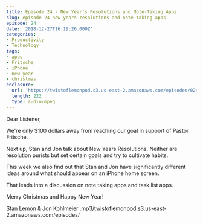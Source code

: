 ```yaml
---
title: Episode 24 - New Year's Resolutions and Note-Taking Apps.
slug: episode-24-new-years-resolutions-and-note-taking-apps
episode: 24
date: '2018-12-27T16:19:26.000Z'
categories:
- Productivity
- Technology
tags:
- apps
- Fritsche
- iPhone
- new year
- christmas
enclosure:
  url: 'https://twistoflemonpod.s3.us-east-2.amazonaws.com/episodes/024-lwatol-20181227.mp3 '
  length: 222
  type: audio/mpeg
---
```


Dear Listener,

We're only $100 dollars away from reaching our goal in support of Pastor Fritsche.

Next up, Stan and Jon talk about New Years Resolutions. Neither are resolution purists but set certain goals and try to cultivate habits.

This week we also find out that Stan and Jon have significantly different ideas around what should appear on an iPhone home screen.

That leads into a discussion on note taking apps and task list apps.

Merry Christmas and Happy New Year!

Stan Lemon & Jon Kohlmeier
.mp3/twistoflemonpod.s3.us-east-2.amazonaws.com/episodes/
